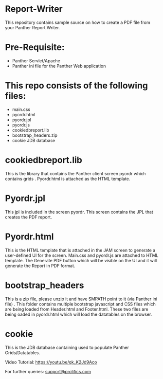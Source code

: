 # Report-Writer
This repository contains  sample source on how to create a PDF file from your Panther Report Writer. 

# Pre-Requisite:
  * Panther Servlet/Apache
  * Panther ini file for the Panther Web application

# This repo consists of the following files:
  * main.css
  * pyordr.html
  * pyordr.jpl
  * pyordr.js
  * cookiedbreport.lib
  * bootstrap_headers.zip
  * cookie JDB database
  
# cookiedbreport.lib
This is the library that contains the Panther client screen pyordr which contains grids . Pyordr.html  is attached as the HTML template.

# Pyordr.jpl
 This jpl is included in the screen pyordr. This screen contains the JPL  that creates the PDF report.  

# Pyordr.html
This is the HTML template that is attached in the JAM screen to generate a user-defined UI for the screen. Main.css and pyordr.js are attached to HTML template. The Generate PDF button which will be visible on the UI and it will generate the Report in PDF format.

# bootstrap_headers
This is a zip file, please unzip it and  have SMPATH  point to it (via Panther ini file) .  This folder contains multiple bootstrap javascript and CSS files which are being loaded from  Header.html and Footer.html. These two files are being  oaded in pyordr.html which will load the datatables on the browser.

# cookie
This is the JDB database containing  used to  populate Panther Grids/Datatables.

Video Tutorial: https://youtu.be/qk_K2Jd9Aco

For further queries: support@prolifics.com
